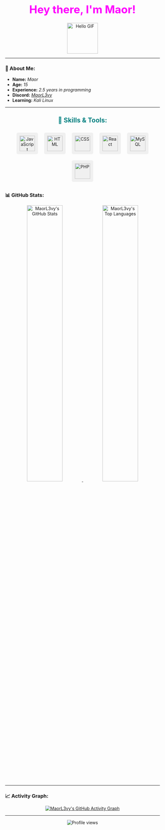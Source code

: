 <div style="text-align: center;">
  <h1 style="font-size: 2.5em; color: #ff00ff;"><b>Hey there, I'm Maor!</b></h1>
  <img src="https://media.giphy.com/media/hvRJCLFzcasrR4ia7z/giphy.gif" width="100" alt="Hello GIF">
</div>

---

### 🌟 About Me:
- **Name:** *Maor*
- **Age:** *15*
- **Experience:** *2.5 years in programming*
- **Discord:** [*MaorL3vy*](https://discord.com/users/751477884933374103)
- **Learning:** *Kali Linux*

---

<div style="text-align: center;">
  <h2 style="color: #008080;">🚀 Skills & Tools:</h2>
  <div style="display: flex; justify-content: center; flex-wrap: wrap;">
    <div style="margin: 10px; padding: 10px; background-color: #f0f0f0; border-radius: 5px;">
      <img src="https://img.shields.io/badge/JavaScript-F7DF1E?style=flat-square&logo=javascript&logoColor=black" alt="JavaScript" style="width: 50px;">
      <span style="display: none;">JavaScript</span>
    </div>
    <div style="margin: 10px; padding: 10px; background-color: #f0f0f0; border-radius: 5px;">
      <img src="https://img.shields.io/badge/HTML-E34F26?style=flat-square&logo=html5&logoColor=white" alt="HTML" style="width: 50px;">
      <span style="display: none;">HTML</span>
    </div>
    <div style="margin: 10px; padding: 10px; background-color: #f0f0f0; border-radius: 5px;">
      <img src="https://img.shields.io/badge/CSS-1572B6?style=flat-square&logo=css3&logoColor=white" alt="CSS" style="width: 50px;">
      <span style="display: none;">CSS</span>
    </div>
    <div style="margin: 10px; padding: 10px; background-color: #f0f0f0; border-radius: 5px;">
      <img src="https://img.shields.io/badge/React-61DAFB?style=flat-square&logo=react&logoColor=white" alt="React" style="width: 50px;">
      <span style="display: none;">React</span>
    </div>
    <div style="margin: 10px; padding: 10px; background-color: #f0f0f0; border-radius: 5px;">
      <img src="https://img.shields.io/badge/MySQL-4479A1?style=flat-square&logo=mysql&logoColor=white" alt="MySQL" style="width: 50px;">
      <span style="display: none;">MySQL</span>
    </div>
    <div style="margin: 10px; padding: 10px; background-color: #f0f0f0; border-radius: 5px;">
      <img src="https://img.shields.io/badge/PHP-777BB4?style=flat-square&logo=php&logoColor=white" alt="PHP" style="width: 50px;">
      <span style="display: none;">PHP</span>
    </div>
  </div>
</div>

### 📊 GitHub Stats:
<div style="text-align: center;">
  <a href="https://github.com/anuraghazra/github-readme-stats">
    <img src="https://streak-stats.demolab.com?user=MaorL3vy&theme=tokyonight&hide_border=true&date_format=j%2Fn%5B%2FY%5D&fire=FF4500" alt="MaorL3vy's GitHub Stats" width="48%"/>
  </a>
  <a href="https://github.com/anuraghazra/github-readme-stats">
    <img src="https://github-readme-stats.vercel.app/api/top-langs/?username=MaorL3vy&theme=tokyonight&hide_border=true&include_all_commits=true&count_private=true" alt="MaorL3vy's Top Languages" width="48%"/>
  </a>
</div>

---

### 📈 Activity Graph:
<div style="text-align: center;">
  <a href="https://github.com/MaorL3vy/github-readme-activity-graph">
    <img src="https://github-readme-activity-graph.vercel.app/graph?username=MaorL3vy&theme=github" alt="MaorL3vy's GitHub Activity Graph"/>
  </a>
</div>

---

<div style="text-align: center;">
  <img src="https://komarev.com/ghpvc/?username=MaorL3vy&style=flat-square" alt="Profile views">
</div>
